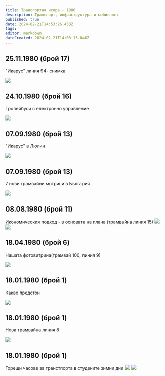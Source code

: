 ```yaml
---
title: Транспортна искра - 1980
description: Транспорт, инфраструктура и мобилност
published: true
date: 2024-02-21T14:53:26.453Z
tags: 
editor: markdown
dateCreated: 2024-02-21T14:03:13.046Z
---
```


## 25.11.1980 (брой 17)
"Икарус" линия 94- снимка

<img src="http://46.10.181.183:1518/trinmo/literature/vestnik-transportna-iskra/1980/1980.11.25-br17.jpg">

## 24.10.1980 (брой 16)
Тролейбуси с електронно управление

<img src="http://46.10.181.183:1518/trinmo/literature/vestnik-transportna-iskra/1980/1980.10.24-br16.jpg">

## 07.09.1980 (брой 13)
"Икарус" в Люлин

<img src="http://46.10.181.183:1518/trinmo/literature/vestnik-transportna-iskra/1980/1980.09.07-br13-2.jpg">

## 07.09.1980 (брой 13)
7 нови трамвайни мотриси в България

<img src="http://46.10.181.183:1518/trinmo/literature/vestnik-transportna-iskra/1980/1980.09.07-br13-1.jpg">

## 08.08.1980 (брой 11)
Икономическия подход - в основата на плана (трамвайна линия 15)
<img src="http://46.10.181.183:1518/trinmo/literature/vestnik-transportna-iskra/1980/1980.08.08-br11.jpg">
<img src="http://46.10.181.183:1518/trinmo/literature/vestnik-transportna-iskra/1980/1980.08.08-br11-1.jpg">

## 18.04.1980 (брой 6)
Нашата фотовитрина(трамвай 100, линия 9)

<img src="http://46.10.181.183:1518/trinmo/literature/vestnik-transportna-iskra/1980/1980.04.18-br6.jpg">

## 18.01.1980 (брой 1)
Какво предстои

<img src="http://46.10.181.183:1518/trinmo/literature/vestnik-transportna-iskra/1980/1980.-1.18-br1-3.jpg">

## 18.01.1980 (брой 1)
Нова трамвайна линия 8

<img src="http://46.10.181.183:1518/trinmo/literature/vestnik-transportna-iskra/1980/1980.-1.18-br1-2.jpg">

## 18.01.1980 (брой 1)
Горещи часове за транстпорта в студените зимни дни
<img src="http://46.10.181.183:1518/trinmo/literature/vestnik-transportna-iskra/1979/1979.12.29-br11-6.jpg">
<img src="http://46.10.181.183:1518/trinmo/literature/vestnik-transportna-iskra/1980/1980.-1.18-br1-1.jpg">

